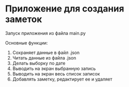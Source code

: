 # Приложение для создания заметок
Запуск приложения из файла main.py

Основные функции:
1. Сохраняет данные в файл .json 
2. Читать данные из файла .json
3. Делать выборку по дате 
4. Выводить на экран выбранную запись 
5. Выводить на экран весь список записок
6. Добавлять заметку, редактирует ее и удаляет
